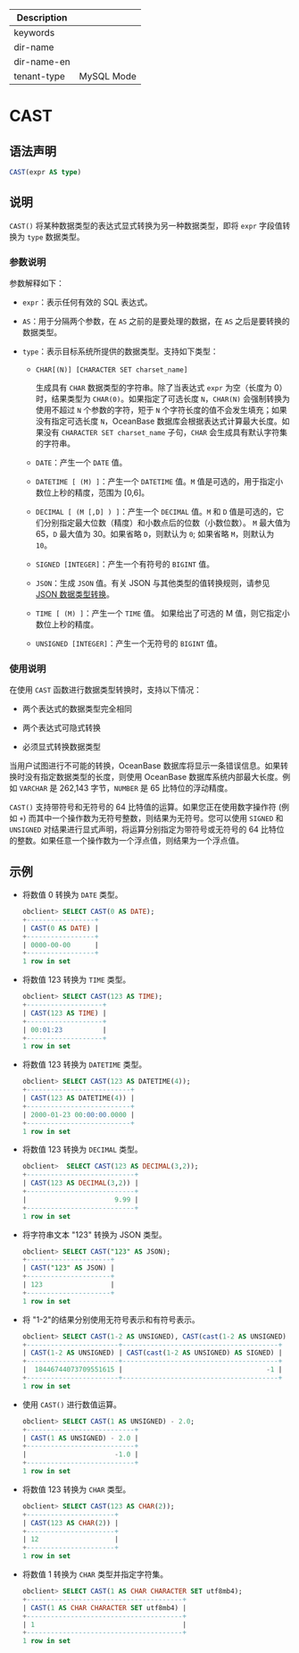 | Description   |                 |
|---------------|-----------------|
| keywords      |                 |
| dir-name      |                 |
| dir-name-en   |                 |
| tenant-type   | MySQL Mode      |

# CAST

## 语法声明

```sql
CAST(expr AS type)
```

## 说明

`CAST()` 将某种数据类型的表达式显式转换为另一种数据类型，即将 `expr` 字段值转换为 `type` 数据类型。

### 参数说明

参数解释如下：

* `expr`：表示任何有效的 SQL 表达式。

* `AS`：用于分隔两个参数，在 `AS` 之前的是要处理的数据，在 `AS` 之后是要转换的数据类型。

* `type`：表示目标系统所提供的数据类型。支持如下类型：

  * `CHAR[(N)] [CHARACTER SET charset_name]`

    生成具有 `CHAR` 数据类型的字符串。除了当表达式 `expr` 为空（长度为 0）时，结果类型为 `CHAR(0)`。如果指定了可选长度 `N`，`CHAR(N)` 会强制转换为使用不超过 `N` 个参数的字符，短于 `N` 个字符长度的值不会发生填充；如果没有指定可选长度 `N`，OceanBase 数据库会根据表达式计算最大长度。如果没有 `CHARACTER SET charset_name` 子句，`CHAR` 会生成具有默认字符集的字符串。

  * `DATE`：产生一个 `DATE` 值。

  * `DATETIME [ (M) ]`：产生一个 `DATETIME` 值。`M` 值是可选的，用于指定小数位上秒的精度，范围为 \[0,6\]。

  * `DECIMAL [ (M [,D] ) ]`：产生一个 `DECIMAL` 值。`M` 和 `D` 值是可选的，它们分别指定最大位数（精度）和小数点后的位数（小数位数）。 `M` 最大值为 65，`D` 最大值为 30。如果省略 `D`，则默认为 `0`; 如果省略 `M`，则默认为 `10`。

  * `SIGNED [INTEGER]`：产生一个有符号的 `BIGINT` 值。

  * `JSON`：生成 `JSON` 值。有关 JSON 与其他类型的值转换规则，请参见 [JSON 数据类型转换](../../../100.basic-elements-of-mysql-mode/100.data-type-of-mysql-mode/800.json-formatted-data-type-of-mysql-mode/400.json-formatted-data-type-conversion-of-mysql-mode.md)。

  * `TIME [ (M) ]`：产生一个 `TIME` 值。 如果给出了可选的 M 值，则它指定小数位上秒的精度。

  * `UNSIGNED [INTEGER]`：产生一个无符号的 `BIGINT` 值。

### 使用说明

在使用 `CAST` 函数进行数据类型转换时，支持以下情况：

* 两个表达式的数据类型完全相同

* 两个表达式可隐式转换

* 必须显式转换数据类型

当用户试图进行不可能的转换，OceanBase 数据库将显示一条错误信息。如果转换时没有指定数据类型的长度，则使用 OceanBase 数据库系统内部最大长度。例如 `VARCHAR` 是 262,143 字节，`NUMBER` 是 65 比特位的浮动精度。

`CAST()` 支持带符号和无符号的 64 比特值的运算。如果您正在使用数字操作符 (例如 `+`) 而其中一个操作数为无符号整数，则结果为无符号。您可以使用 `SIGNED` 和 `UNSIGNED` 对结果进行显式声明，将运算分别指定为带符号或无符号的 64 比特位的整数。如果任意一个操作数为一个浮点值，则结果为一个浮点值。

## 示例

* 将数值 0 转换为 `DATE` 类型。

  ```sql
  obclient> SELECT CAST(0 AS DATE);
  +-----------------+
  | CAST(0 AS DATE) |
  +-----------------+
  | 0000-00-00      |
  +-----------------+
  1 row in set
  ```

* 将数值 123 转换为 `TIME` 类型。

  ```sql
  obclient> SELECT CAST(123 AS TIME);
  +-------------------+
  | CAST(123 AS TIME) |
  +-------------------+
  | 00:01:23          |
  +-------------------+
  1 row in set
  ```

* 将数值 123 转换为 `DATETIME` 类型。

  ```sql
  obclient> SELECT CAST(123 AS DATETIME(4));
  +--------------------------+
  | CAST(123 AS DATETIME(4)) |
  +--------------------------+
  | 2000-01-23 00:00:00.0000 |
  +--------------------------+
  1 row in set
  ```

* 将数值 123 转换为 `DECIMAL` 类型。

  ```sql
  obclient>  SELECT CAST(123 AS DECIMAL(3,2));
  +---------------------------+
  | CAST(123 AS DECIMAL(3,2)) |
  +---------------------------+
  |                      9.99 |
  +---------------------------+
  1 row in set
  ```

* 将字符串文本 "123" 转换为 JSON 类型。

  ```sql
  obclient> SELECT CAST("123" AS JSON);
  +---------------------+
  | CAST("123" AS JSON) |
  +---------------------+
  | 123                 |
  +---------------------+
  1 row in set
  ```

* 将 "1-2"的结果分别使用无符号表示和有符号表示。

  ```sql
  obclient> SELECT CAST(1-2 AS UNSIGNED), CAST(cast(1-2 AS UNSIGNED) AS SIGNED);
  +-----------------------+---------------------------------------+
  | CAST(1-2 AS UNSIGNED) | CAST(cast(1-2 AS UNSIGNED) AS SIGNED) |
  +-----------------------+---------------------------------------+
  |  18446744073709551615 |                                    -1 |
  +-----------------------+---------------------------------------+
  1 row in set
  ```

* 使用 `CAST()` 进行数值运算。

  ```sql
  obclient> SELECT CAST(1 AS UNSIGNED) - 2.0;
  +---------------------------+
  | CAST(1 AS UNSIGNED) - 2.0 |
  +---------------------------+
  |                      -1.0 |
  +---------------------------+
  1 row in set
  ```

* 将数值 123 转换为 `CHAR` 类型。

  ```sql
  obclient> SELECT CAST(123 AS CHAR(2));
  +----------------------+
  | CAST(123 AS CHAR(2)) |
  +----------------------+
  | 12                   |
  +----------------------+
  1 row in set
  ```

* 将数值 1 转换为 `CHAR` 类型并指定字符集。

  ```sql
  obclient> SELECT CAST(1 AS CHAR CHARACTER SET utf8mb4);
  +---------------------------------------+
  | CAST(1 AS CHAR CHARACTER SET utf8mb4) |
  +---------------------------------------+
  | 1                                     |
  +---------------------------------------+
  1 row in set
  ```
